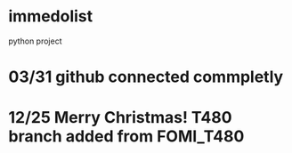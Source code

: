 # immedolist
python project

# 03/31 github connected commpletly

# 12/25 Merry Christmas! T480 branch added from FOMI_T480
